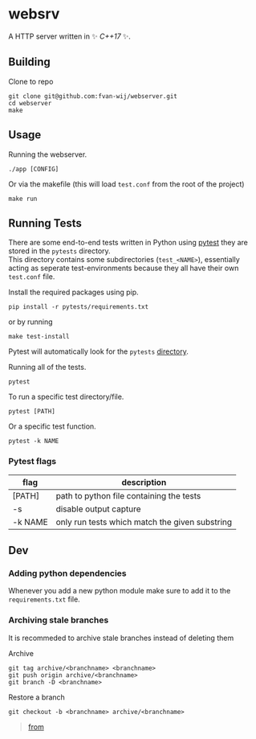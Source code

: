 # websrv

A HTTP server written in ✨ *C++17* ✨.




## Building

Clone to repo
```
git clone git@github.com:fvan-wij/webserver.git
cd webserver
make
```

## Usage
Running the webserver.
```
./app [CONFIG]
```
Or via the makefile (this will load `test.conf` from the root of the project)
```
make run
```



## Running Tests
There are some end-to-end tests  written in Python using [pytest](https://docs.pytest.org/en/stable/) they are stored in the `pytests` directory. <br>
This directory contains some subdirectories (`test_<NAME>`), essentially acting as seperate test-environments because they all have their own `test.conf` file.



Install the required packages using pip.
```
pip install -r pytests/requirements.txt
```
or by running
```
make test-install
```

Pytest will automatically look for the `pytests` [directory](https://docs.pytest.org/en/stable/explanation/goodpractices.html#conventions-for-python-test-discovery).

Running all of the tests.
```
pytest
```

To run a specific test directory/file.
```
pytest [PATH]
```

Or a specific test function.
```
pytest -k NAME 
```

### Pytest flags
| flag | description |
|---------|-----------------------------|
| [PATH] | path to python file containing the tests |
| -s | disable output capture |
| -k NAME | only run tests which match the given substring |



## Dev


### Adding python dependencies
Whenever you add a new python module make sure to add it to the `requirements.txt` file.

### Archiving stale branches
It is recommeded to archive stale branches instead of deleting them

Archive
```
git tag archive/<branchname> <branchname>
git push origin archive/<branchname>
git branch -D <branchname>
```

Restore a branch
```
git checkout -b <branchname> archive/<branchname>
```

> [from](https://stackoverflow.com/a/4292670)

